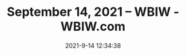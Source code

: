 ---
"title": "September 14, 2021 – WBIW - WBIW.com"
"date": "2021-9-14 12:34:38"
"feed_name": "GOOGLENEWSINDUSTRIAL"
"feed_website": "https://news.google.com/search?q=industrial%2Bincident&hl=en-US&gl=US&ceid=US:en"
"feed_rss": "https://news.google.com/rss/search?q=industrial%2Bincident&hl=en-US&gl=US&ceid=US:en"
"link": "http://www.wbiw.com/2021/09/14/september-14-2021/"
"file": "_posts/2021-1-1-ad198db11276ff2f31afd9d651e30d59a5047dca.md"
"accident": "0"
"drilling": "0"
---